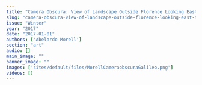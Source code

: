 ```yaml
---
title: "Camera Obscura: View of Landscape Outside Florence Looking East Toward Where Galileo Died in Exile, Italy, 2009"
slug: "camera-obscura-view-of-landscape-outside-florence-looking-east-toward-where-galileo-died-in-exile-italy-2009"
issue: "Winter"
year: "2017"
date: "2017-01-01"
authors: ['Abelardo Morell']
section: "art"
audio: []
main_image: ""
banner_image: ""
images: ['sites/default/files/MorellCameraobscuraGalileo.png']
videos: []
---
```

